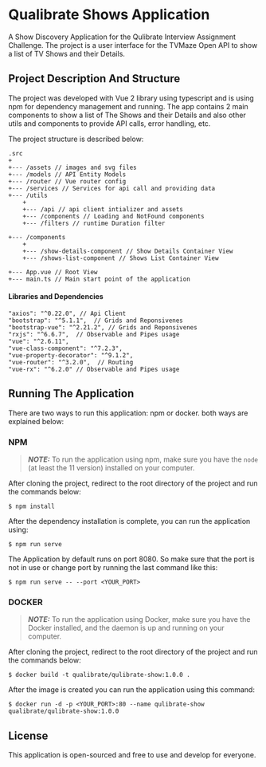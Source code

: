 # Qualibrate Shows Application

A Show Discovery Application for the Qulibrate Interview Assignment Challenge. The project is a user interface for the TVMaze Open API to show a list of TV Shows and their Details.

## Project Description And Structure

The project was developed with Vue 2 library using typescript and is using npm for dependency management and running. The app contains 2 main components to show a list of The Shows and their Details and also other utils and components to provide API calls, error handling, etc.


The project structure is described below:

```
.src
+
+--- /assets // images and svg files
+--- /models // API Entity Models
+--- /router // Vue router config
+--- /services // Services for api call and providing data
+--- /utils
    +
    +--- /api // api client intializer and assets
    +--- /components // Loading and NotFound components
    +--- /filters // runtime Duration filter 
    
+--- /components
    +
    +--- /show-details-component // Show Details Container View
    +--- /shows-list-component // Shows List Container View
    
+--- App.vue // Root View
+--- main.ts // Main start point of the application
```

#### Libraries and Dependencies

```
"axios": "^0.22.0", // Api Client
"bootstrap": "^5.1.1",  // Grids and Reponsivenes
"bootstrap-vue": "^2.21.2", // Grids and Reponsivenes
"rxjs": "^6.6.7",  // Observable and Pipes usage
"vue": "^2.6.11",  
"vue-class-component": "^7.2.3",  
"vue-property-decorator": "^9.1.2",  
"vue-router": "^3.2.0",  // Routing
"vue-rx": "^6.2.0" // Observable and Pipes usage
```

## Running The Application

There are two ways to run this application: npm or docker. both ways are explained below:

### NPM


> **_NOTE:_**  To run the application using npm, make sure you have the ``node`` (at least the 11 version) installed on your computer.

After cloning the project, redirect to the root directory of the project and run the commands below:
```
$ npm install
```
After the dependency installation is complete, you can run the application using:
```
$ npm run serve
```

The Application by default runs on port 8080. So make sure that the port is not in use or change port by running the last command like this:
```
$ npm run serve -- --port <YOUR_PORT>
```

### DOCKER
> **_NOTE:_**  To run the application using Docker, make sure you have the Docker installed, and the daemon is up and running on your computer.

After cloning the project, redirect to the root directory of the project and run the commands below:
```
$ docker build -t qualibrate/qulibrate-show:1.0.0 .
```
After the image is created you can run the application using this command:
```
$ docker run -d -p <YOUR_PORT>:80 --name qulibrate-show qualibrate/qulibrate-show:1.0.0
```

## License
This application is open-sourced and free to use and develop for everyone.
